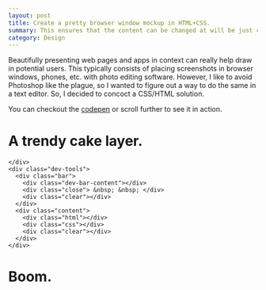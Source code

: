 ```yaml
---
layout: post
title: Create a pretty browser window mockup in HTML+CSS.
summary: This ensures that the content can be changed at will be just changing a tag in the HTML rather than opening up Photoshop.
category: Design
---
```


Beautifully presenting web pages and apps in context can really help draw in potential users.  This typically consists of placing screenshots in browser windows, phones, etc. with photo editing software. However, I like to avoid Photoshop like the plague, so I wanted to figure out a way to do the same in a text editor. So, I decided to concoct a CSS/HTML solution. 

You can checkout the [codepen](http://codepen.io/johnotander/pen/pfLhy) or scroll further to see it in action.

<div class="full-width browser-box">
  <h1>A trendy cake layer.</h1>
  <div class='browser-window'>
    <div class='top-bar'>
      <div class='circles'>
         <div class="circle circle-red"></div>
         <div class="circle circle-yellow"></div>
         <div class="circle circle-green"></div>
      </div>
    </div>
    <div class='content'>
      
    </div>
    <div class="dev-tools">
      <div class="bar">
        <div class="dev-bar-content"></div>
        <div class="close"> &nbsp; &nbsp; </div>
        <div class="clear"></div>
      </div>
      <div class="content">
        <div class="html"></div>
        <div class="css"></div>
        <div class="clear"></div>
      </div>
    </div>
  </div>
</div>
<div class="clear"></div>
<div class="browser-box-spacer"></div>

# Boom.
